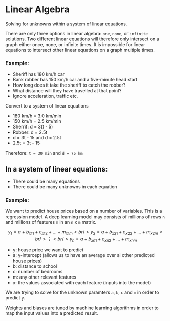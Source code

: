# Linear Algebra

Solving for unknowns within a system of linear equations.

There are only three options in linear algebra: `one`, `none`, or `infinite` solutions. Two different linear equations will therefore only intersect on a graph either once, none, or infinite times. It is impossible for linear equations to intersect other linear equations on a graph multiple times.

### Example:
- Sheriff has 180 km/h car
- Bank robber has 150 km/h car and a five-minute head start
- How long does it take the sheriff to catch the robber?
- What distance will they have travelled at that point?
- Ignore acceleration, traffic etc.

Convert to a system of linear equations
- 180 km/h = 3.0 km/min
- 150 km/h = 2.5 km/min
- Sherrif: d = 3(t - 5)
- Robber: d = 2.5t
- d = 3t - 15 and d = 2.5t
- 2.5t = 3t - 15

Therefore:
`t = 30 min` and `d = 75 km`

## In a system of linear equations:
- There could be many equations
- There could be many unknowns in each equation

### Example:
We want to predict house prices based on a number of variables. This is a regression model. A deep learning model may consists of millions of rows `n` and millions of features `m` in an `n` x `m` matrix.

```math
y_1 = a + b_{x11} + c_{x12} + ... + m_{x1m}<br />
y_2 = a + b_{x21} + c_{x22} + ... + m_{x2m}<br />
\vdots<br />
y_n = a + b_{xn1} + c_{xn2} + ... + m_{xnm}
```

- y: house price we want to predict
- a: y-intercept (allows us to have an average over al other predicted house prices)
- b: distance to school
- c: number of bedrooms
- m: any other relevant features
- x: the values associated with each feature (inputs into the model)

We are trying to solve for the unknown paramters `a`, `b`, `c` and `m` in order to predict `y`.

Weights and biases are tuned by machine learning algorithms in order to map the input values into a predicted result.
